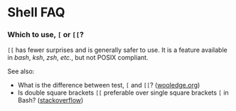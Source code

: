 Shell FAQ
=========


### Which to use, `[` or `[[`?

`[[` has fewer surprises and is generally safer to use. 
It is a feature available in _bash_, _ksh_, _zsh_, _etc._, but not POSIX compliant. 

See also:
* What is the difference between test, `[` and `[[`? ([wooledge.org](http://mywiki.wooledge.org/BashFAQ/031))
* Is double square brackets `[[` preferable over single square brackets `[` in Bash? ([stackoverflow](https://stackoverflow.com/a/669486/2925169))



